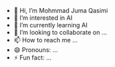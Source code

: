 - 👋 Hi, I’m Mohmmad Juma Qasimi
- 👀 I’m interested in AI
- 🌱 I’m currently learning AI
- 💞️ I’m looking to collaborate on ...
- 📫 How to reach me ...
- 😄 Pronouns: ...
- ⚡ Fun fact: ...

<!---
JumaQasimiM/JumaQasimiM is a ✨ special ✨ repository because its `README.md` (this file) appears on your GitHub profile.
You can click the Preview link to take a look at your changes.
--->
